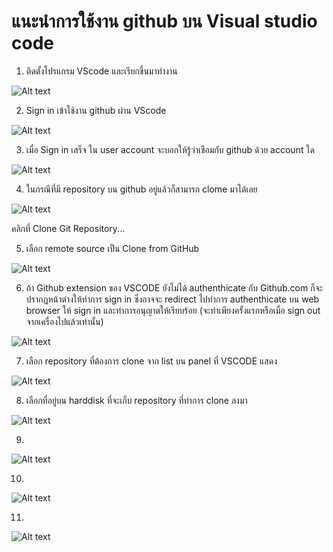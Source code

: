 # แนะนำการใช้งาน github บน Visual studio code

1. ติดตั้งโปรแกรม VScode และเรียกขึ้นมาทำงาน

![Alt text](./Pictures/Picture-01.png)

2. Sign in เข้าใช้งาน github ผ่าน VScode


![Alt text](./Pictures/Picture-02.png)

3. เมื่อ Sign in เสร็จ ใน user account จะบอกให้รู้ว่าเชือมกับ github ด้วย account ใด

![Alt text](./Pictures/Picture-03.png)

4. ในกรณีที่มี  repository บน github อยู่แล้วก็สามารถ clome มาได้เลย

![Alt text](./Pictures/Picture-04.png)

คลิกที่ Clone Git Repository...

5. เลือก remote source เป็น Clone from GitHub

![Alt text](./Pictures/Picture-05.png)

6. ถ้า Github extension ของ VSCODE ยังไม่ได้  authenthicate กับ  Github.com ก็จะปรากฏหน้าต่างให้ทำการ sign in  ซึ่งอาจจะ redirect ไปทำการ authenthicate บน web browser ให้ sign in และทำการอนุญาตให้เรียบร้อย (จะทำเพียงครั้งแรกหรือเมื่อ sign out จากเครื่องไปแล้วเท่านั้น)

![Alt text](./Pictures/Picture-06.png)

7. เลือก repository ที่ต้องการ clone จาก list บน  panel ที่ VSCODE แสดง

![Alt text](./Pictures/Picture-07.png)


8. เลือกที่อยู่บน harddisk ที่จะเก็บ repository  ที่ทำการ clone  ลงมา

![Alt text](./Pictures/Picture-08.png)

9. 

![Alt text](./Pictures/Picture-09.png)


10. 

![Alt text](./Pictures/Picture-10.png)

11. 


![Alt text](image.png)









